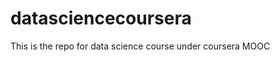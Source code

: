 datasciencecoursera
===================

This is the repo for data science course under coursera MOOC
